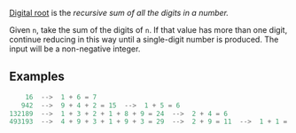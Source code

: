 [Digital root](https://en.wikipedia.org/wiki/Digital_root) is the *recursive sum of all the digits in a number.*


Given `n`, take the sum of the digits of `n`. If that value has more than one digit, continue reducing in this way until a single-digit number is produced. The input will be a non-negative integer.


Examples
--------



```Python
    16  -->  1 + 6 = 7
   942  -->  9 + 4 + 2 = 15  -->  1 + 5 = 6
132189  -->  1 + 3 + 2 + 1 + 8 + 9 = 24  -->  2 + 4 = 6
493193  -->  4 + 9 + 3 + 1 + 9 + 3 = 29  -->  2 + 9 = 11  -->  1 + 1 = 2

```

